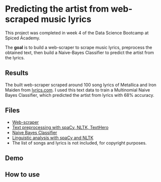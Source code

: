 # Predicting the artist from web-scraped music lyrics

This project was completed in week 4 of the Data Science Bootcamp at Spiced Academy.

The **goal** is to build a web-scraper to scrape music lyrics, preprocess the obtained text, then build a Naive-Bayes Classifier to predict the artist from the lyrics.

## Results
The built web-scraper scraped around 100 song lyrics of Metallica and Iron Maiden from [lyrics.com](www.lyrics.com). I used this text data to train a Multinomial Naive Bayes Classifier, which predicted the artist from lyrics with 68% accuracy.

## Files
- [Web-scraper](https://github.com/lorenanda/lyrics-classification/blob/main/classifier.ipynb)
- [Text preprocessing with spaCy, NLTK, TextHero](https://github.com/lorenanda/lyrics-classification/blob/main/preprocessing.ipynb)
- [Naive Bayes Classifier](https://github.com/lorenanda/lyrics-classification/blob/main/classifier.ipynb)
- [Linguistic analysis with spaCy and NLTK](https://github.com/lorenanda/lyrics-classification/blob/main/text_analysis_lyrics.ipynb)
- The list of songs and lyrics is not included, for copyright purposes.

## Demo


## How to use
